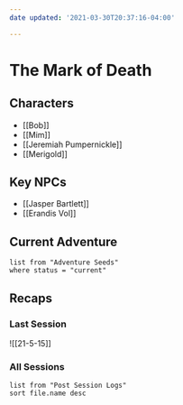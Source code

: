 ```yaml
---
date updated: '2021-03-30T20:37:16-04:00'

---
```


# The Mark of Death

## Characters

- [[Bob]]
- [[Mim]]
- [[Jeremiah Pumpernickle]]
- [[Merigold]]

## Key NPCs

- [[Jasper Bartlett]]
- [[Erandis Vol]]

## Current Adventure

```dataview
list from "Adventure Seeds"
where status = "current"
```

## Recaps

### Last Session
![[21-5-15]]

### All Sessions
```dataview
list from "Post Session Logs"
sort file.name desc
```
